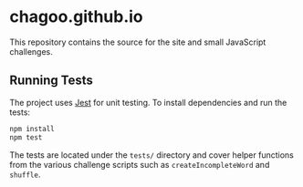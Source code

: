 # chagoo.github.io

This repository contains the source for the site and small JavaScript challenges.

## Running Tests

The project uses [Jest](https://jestjs.io/) for unit testing. To install dependencies and run the tests:

```bash
npm install
npm test
```

The tests are located under the `tests/` directory and cover helper functions
from the various challenge scripts such as `createIncompleteWord` and `shuffle`.
